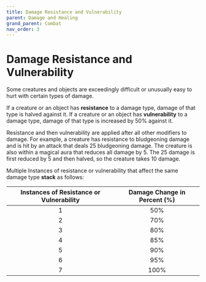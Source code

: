 ```yaml
---
title: Damage Resistance and Vulnerability
parent: Damage and Healing
grand_parent: Combat
nav_order: 3
---
```


# Damage Resistance and Vulnerability
Some creatures and objects are exceedingly difficult or unusually easy to hurt with certain types of damage.

If a creature or an object has **resistance** to a damage type, damage of that type is halved against it. If a creature or an object has **vulnerability** to a damage type, damage of that type is increased by 50% against it.

Resistance and then vulnerability are applied after all other modifiers to damage. For example, a creature has resistance to bludgeoning damage and is hit by an attack that deals 25 bludgeoning damage. The creature is also within a magical aura that reduces all damage by 5. The 25 damage is first reduced by 5 and then halved, so the creature takes 10 damage.

Multiple Instances of resistance or vulnerability that affect the same damage type **stack** as follows:

| Instances of Resistance or Vulnerability | Damage Change in Percent (%) |
|:----------------------------------------:|:----------------------------:|
| 1 | 50% |
| 2 | 70% |
| 3 | 80% |
| 4 | 85% |
| 5 | 90% |
| 6 | 95% |
| 7 | 100% |
